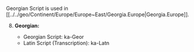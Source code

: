 Georgian Script is used in [[../../geo/Continent/Europe/Europe~East/Georgia.Europe|Georgia.Europe]]. 

8. **Georgian:**
    
    - Georgian Script: ka-Geor
    - Latin Script (Transcription): ka-Latn


